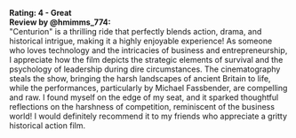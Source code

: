 **Rating: 4 - Great**  
**Review by @hmimms_774:**  
"Centurion" is a thrilling ride that perfectly blends action, drama, and historical intrigue, making it a highly enjoyable experience! As someone who loves technology and the intricacies of business and entrepreneurship, I appreciate how the film depicts the strategic elements of survival and the psychology of leadership during dire circumstances. The cinematography steals the show, bringing the harsh landscapes of ancient Britain to life, while the performances, particularly by Michael Fassbender, are compelling and raw. I found myself on the edge of my seat, and it sparked thoughtful reflections on the harshness of competition, reminiscent of the business world! I would definitely recommend it to my friends who appreciate a gritty historical action film.